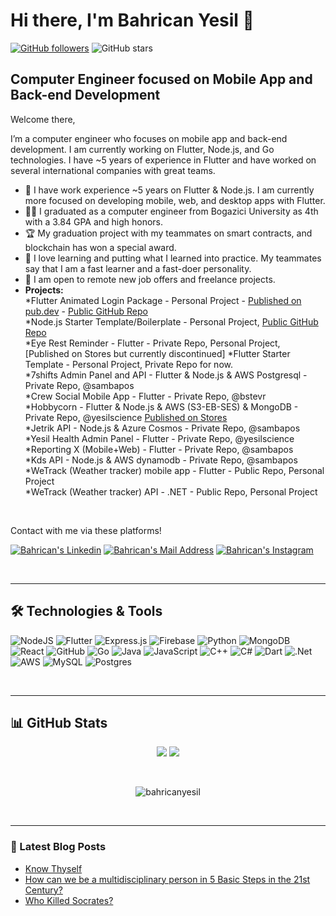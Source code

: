 # Hi there, I'm Bahrican Yesil 👋
[![GitHub followers](https://img.shields.io/github/followers/bahricanyesil?style=social)](https://github.com/bahricanyesil?tab=followers)
![GitHub stars](https://img.shields.io/github/stars/bahricanyesil?style=social)

## Computer Engineer focused on Mobile App and Back-end Development
Welcome there,

I’m a computer engineer who focuses on mobile app and back-end development. I am currently working on Flutter, Node.js, and Go technologies. I have ~5 years of experience in Flutter and have worked on several international companies with great teams.

- 🏢 I have work experience ~5 years on Flutter & Node.js. I am currently more focused on developing mobile, web, and desktop apps with Flutter.
- 👨‍💻 I graduated as a computer engineer from Bogazici University as 4th with a 3.84 GPA and high honors.
- 🏆 My graduation project with my teammates on smart contracts, and blockchain has won a special award. 
- 🚀 I love learning and putting what I learned into practice. My teammates say that I am a fast learner and a fast-doer personality.
- 📱  I am open to remote new job offers and freelance projects.
- **Projects:**<br/>
  *Flutter Animated Login Package - Personal Project - [Published on pub.dev](https://pub.dev/packages/animated_login) - [Public GitHub Repo](https://github.com/bahricanyesil/flutter-animated-login)<br/>
  *Node.js Starter Template/Boilerplate - Personal Project, [Public GitHub Repo](https://github.com/bahricanyesil/nodejs-starter-template)<br/>
  *Eye Rest Reminder - Flutter - Private Repo, Personal Project, [Published on Stores but currently discontinued]
  *Flutter Starter Template - Personal Project, Private Repo for now.<br/>
  *7shifts Admin Panel and API - Flutter & Node.js & AWS Postgresql - Private Repo, @sambapos<br/>
  *Crew Social Mobile App - Flutter - Private Repo, @bstevr<br/>
  *Hobbycorn - Flutter & Node.js & AWS (S3-EB-SES) & MongoDB - Private Repo, @yesilscience [Published on Stores](http://onelink.to/kfq5mm)<br/>
  *Jetrik API - Node.js & Azure Cosmos - Private Repo, @sambapos<br/>
  *Yesil Health Admin Panel - Flutter - Private Repo, @yesilscience<br/>
  *Reporting X (Mobile+Web) - Flutter - Private Repo, @sambapos<br/>
  *Kds API - Node.js & AWS dynamodb - Private Repo, @sambapos<br/>
  *WeTrack (Weather tracker) mobile app - Flutter - Public Repo, Personal Project<br/>
  *WeTrack (Weather tracker) API - .NET - Public Repo, Personal Project<br/>

<br/>

Contact with me via these platforms! 

  <a href="https://www.linkedin.com/in/bahrican-yesil-490151172/" target="_blank" rel="nofollow"><img alt="Bahrican's Linkedin" src="https://img.shields.io/badge/LinkedIn-0077B5?style=for-the-badge&logo=linkedin&logoColor=white" /></a>
  <a href="mailto:bahricanyesil@gmail.com" target="_blank" rel="nofollow"><img alt="Bahrican's Mail Address" src="https://img.shields.io/badge/Gmail-D14836?style=for-the-badge&logo=gmail&logoColor=white" /></a>
  <a href="https://www.instagram.com/bahricanyesil/" target="_blank" rel="nofollow"><img alt="Bahrican's Instagram" src="https://img.shields.io/badge/Instagram-E4405F?style=for-the-badge&logo=instagram&logoColor=white" /></a>

<br/>

---

## 🛠 Technologies & Tools

![NodeJS](https://img.shields.io/badge/node.js-6DA55F?style=for-the-badge&logo=node.js&logoColor=white)
![Flutter](https://img.shields.io/badge/Flutter-%2302569B.svg?style=for-the-badge&logo=Flutter&logoColor=white)
![Express.js](https://img.shields.io/badge/express.js-%23404d59.svg?style=for-the-badge&logo=express&logoColor=%2361DAFB)
![Firebase](https://img.shields.io/badge/firebase-%23039BE5.svg?style=for-the-badge&logo=firebase)
![Python](https://img.shields.io/badge/python-3670A0?style=for-the-badge&logo=python&logoColor=ffdd54)
![MongoDB](https://img.shields.io/badge/MongoDB-%234ea94b.svg?style=for-the-badge&logo=mongodb&logoColor=white)
![React](https://img.shields.io/badge/react-%2320232a.svg?style=for-the-badge&logo=react&logoColor=%2361DAFB)
![GitHub](https://img.shields.io/badge/github-%23121011.svg?style=for-the-badge&logo=github&logoColor=white)
![Go](https://img.shields.io/badge/go-%2300ADD8.svg?style=for-the-badge&logo=go&logoColor=white)
![Java](https://img.shields.io/badge/java-%23ED8B00.svg?style=for-the-badge&logo=openjdk&logoColor=white)
![JavaScript](https://img.shields.io/badge/javascript-%23323330.svg?style=for-the-badge&logo=javascript&logoColor=%23F7DF1E)
![C++](https://img.shields.io/badge/c++-%2300599C.svg?style=for-the-badge&logo=c%2B%2B&logoColor=white)
![C#](https://img.shields.io/badge/c%23-%23239120.svg?style=for-the-badge&logo=csharp&logoColor=white)
![Dart](https://img.shields.io/badge/dart-%230175C2.svg?style=for-the-badge&logo=dart&logoColor=white)
![.Net](https://img.shields.io/badge/.NET-5C2D91?style=for-the-badge&logo=.net&logoColor=white)
![AWS](https://img.shields.io/badge/AWS-%23FF9900.svg?style=for-the-badge&logo=amazon-aws&logoColor=white)
![MySQL](https://img.shields.io/badge/mysql-4479A1.svg?style=for-the-badge&logo=mysql&logoColor=white)
![Postgres](https://img.shields.io/badge/postgres-%23316192.svg?style=for-the-badge&logo=postgresql&logoColor=white)

<br/>

---

## 📊 GitHub Stats

<p align="center">
  <img src="https://github-readme-stats.vercel.app/api?username=bahricanyesil&count_private=true&show_icons=true&theme=tokyonight">
  <img src="https://github-readme-stats.vercel.app/api/top-langs/?username=bahricanyesil&hide=html,python,jupyter notebook&layout=compact&show_icons=true&theme=tokyonight">
</p>

<br />
<p align="center">
   <img align="center" src="https://github-readme-streak-stats.herokuapp.com/?user=bahricanyesil&theme=dark" alt="bahricanyesil" />
</p>
<br/>

---

### 📕 Latest Blog Posts

<!-- BLOG-POST-LIST:START -->
- [Know Thyself](https://www.yesilscience.com/know-thyself-2/)
- [How can we be a multidisciplinary person in 5 Basic Steps in the 21st Century?](https://www.yesilscience.com/how-can-we-be-a-multidisciplinary-person-in-5-basic-steps-in-the-21st-century/)
- [Who Killed Socrates?](https://www.yesilscience.com/who-killed-socrates/)
<!-- BLOG-POST-LIST:END -->

